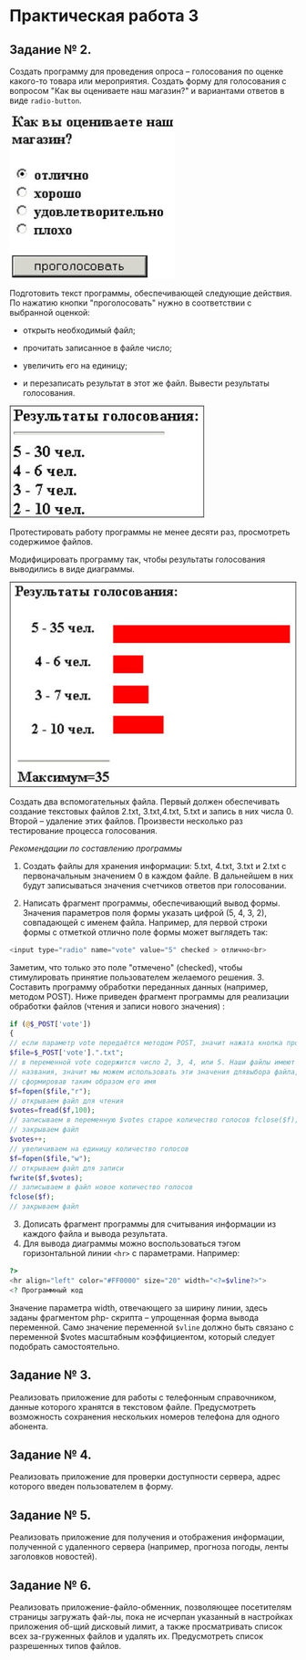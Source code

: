 # Практическая работа 3
## Задание № 2. 

Создать программу для проведения опроса – голосования по оценке какого-то товара или мероприятия. Создать форму для голосования с вопросом "Как вы оцениваете наш магазин?" и вариантами ответов в виде `radio-button`.

![p1](img/3p1.jpg)

Подготовить текст программы, обеспечивающей следующие действия. По нажатию кнопки "проголосовать" нужно в соответствии с выбранной оценкой:

* открыть необходимый файл;

* прочитать записанное в файле число;

* увеличить его на единицу;

* и перезаписать результат в этот же файл. Вывести результаты голосования.

![p2](img/3p2.jpg)

Протестировать работу программы не менее десяти раз, просмотреть содержимое файлов.

Модифицировать	программу так, чтобы результаты голосования выводились в виде диаграммы.

![p2](img/3p3.jpg)

Создать два вспомогательных файла. Первый должен обеспечивать создание текстовых файлов 2.txt, 3.txt,4.txt, 5.txt и запись в них числа 0. Второй – удаление этих файлов. Произвести несколько раз тестирование процесса голосования.

_Рекомендации по составлению программы_

1.	Создать файлы для хранения информации: 5.txt, 4.txt, 3.txt и 2.txt с первоначальным значением 0 в каждом файле. В дальнейшем в них будут записываться значения счетчиков ответов при голосовании.
 
2.	Написать фрагмент программы, обеспечивающий вывод формы. Значения параметров поля формы указать цифрой (5, 4, 3, 2), совпадающей с именем файла. Например, для первой строки формы с отметкой отлично поле формы может выглядеть так:
```php
<input type="radio" name="vote" value="5" checked > отлично<br>
```
Заметим, что только это поле "отмечено" (checked), чтобы стимулировать принятие пользователем желаемого решения.
3.	Составить программу обработки переданных данных (например, методом POST). Ниже приведен фрагмент программы для реализации обработки файлов (чтения и записи нового значения) :
```php
if (@$_POST['vote'])
{
// если параметр vote передаётся методом POST, значит нажата кнопка проголосовать
$file=$_POST['vote'].".txt";
// в переменной vote содержится число 2, 3, 4, или 5. Наши файлы имеют такие же
// названия, значит мы можем использовать эти значения длявыбора файла,
// сформировав таким образом его имя
$f=fopen($file,"r");
// открываем файл для чтения
$votes=fread($f,100);
// записываем в переменную $votes старое количество голосов fclose($f);
// закрываем файл
$votes++;
// увеличиваем на единицу количество голосов
$f=fopen($file,"w");
// открываем файл для записи
fwrite($f,$votes);
// записываем в файл новое количество голосов
fclose($f);
// закрываем файл
```
3.	Дописать фрагмент программы для считывания информации из каждого файла и вывода результата.
4.	Для вывода диаграммы можно воспользоваться тэгом горизонтальной линии `<hr>` с параметрами. Например:
```php
?>
<hr align="left" color="#FF0000" size="20" width="<?=$vline?>">
<? Программный код
```
Значение параметра width, отвечающего за ширину линии, здесь заданы фрагментом php- скрипта – упрощенная форма вывода переменной. Само значение переменной `$vline` должно быть связано с переменной $votes масштабным коэффициентом, который следует подобрать самостоятельно.

## Задание № 3. 

Реализовать приложение для работы с телефонным справочником, данные которого хранятся в текстовом файле. Предусмотреть возможность сохранения нескольких номеров телефона для одного абонента.
 
## Задание № 4. 

Реализовать приложение для проверки доступности сервера, адрес которого введен пользователем в форму.

## Задание № 5. 

Реализовать приложение для получения и отображения информации, полученной с удаленного сервера (например, прогноза погоды, ленты заголовков новостей).

## Задание № 6. 

Реализовать приложение-файло-обменник, позволяющее посетителям страницы загружать фай-лы, пока не исчерпан указанный в настройках приложения об-щий дисковый лимит, а также просматривать список всех за-груженных файлов и удалять их. Предусмотреть список разрешенных типов файлов.
